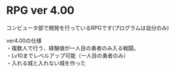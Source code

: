 RPG     ver  4.00
======================
コンピュータ部で開発を行っているRPGです(プログラムは自分のみ)

ver4.00の仕様  
・複数人で行う、経験値が一人目の勇者のみ入る戦闘。  
・Lv10までレベルアップ可能（一人目の勇者のみ）  
・入れる城と入れない城を作った  
